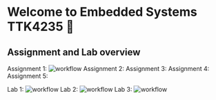 # Welcome to Embedded Systems TTK4235 👋

## Assignment and Lab overview

Assignment 1: ![workflow](https://github.com/ITK-TTK4235/assignment_1/actions/workflows/build.yml/badge.svg)
Assignment 2: 
Assignment 3:
Assignment 4:
Assignment 5:

Lab 1: ![workflow](https://github.com/ITK-TTK4235/lab_1/actions/workflows/build.yml/badge.svg)
Lab 2: ![workflow](https://github.com/ITK-TTK4235/lab_2/actions/workflows/build.yml/badge.svg)
Lab 3: ![workflow](https://github.com/ITK-TTK4235/lab_3/actions/workflows/build.yml/badge.svg)
